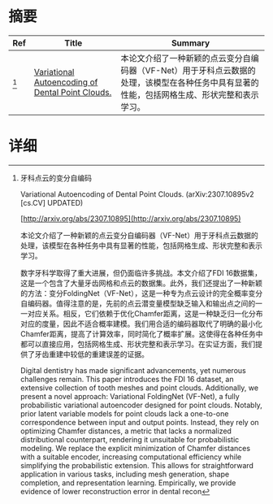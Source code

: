 # 摘要

| Ref | Title | Summary |
| --- | --- | --- |
| [^1] | [Variational Autoencoding of Dental Point Clouds.](http://arxiv.org/abs/2307.10895) | 本论文介绍了一种新颖的点云变分自编码器（VF-Net）用于牙科点云数据的处理，该模型在各种任务中具有显著的性能，包括网格生成、形状完整和表示学习。 |

# 详细

[^1]: 牙科点云的变分自编码

    Variational Autoencoding of Dental Point Clouds. (arXiv:2307.10895v2 [cs.CV] UPDATED)

    [http://arxiv.org/abs/2307.10895](http://arxiv.org/abs/2307.10895)

    本论文介绍了一种新颖的点云变分自编码器（VF-Net）用于牙科点云数据的处理，该模型在各种任务中具有显著的性能，包括网格生成、形状完整和表示学习。

    

    数字牙科学取得了重大进展，但仍面临许多挑战。本文介绍了FDI 16数据集，这是一个包含了大量牙齿网格和点云的数据集。此外，我们还提出了一种新颖的方法：变分FoldingNet（VF-Net），这是一种专为点云设计的完全概率变分自编码器。值得注意的是，先前的点云潜变量模型缺乏输入和输出点之间的一一对应关系。相反，它们依赖于优化Chamfer距离，这是一种缺乏归一化分布对应的度量，因此不适合概率建模。我们用合适的编码器取代了明确的最小化Chamfer距离，提高了计算效率，同时简化了概率扩展。这使得在各种任务中都可以直接应用，包括网格生成、形状完整和表示学习。在实证方面，我们提供了牙齿重建中较低的重建误差的证据。

    Digital dentistry has made significant advancements, yet numerous challenges remain. This paper introduces the FDI 16 dataset, an extensive collection of tooth meshes and point clouds. Additionally, we present a novel approach: Variational FoldingNet (VF-Net), a fully probabilistic variational autoencoder designed for point clouds. Notably, prior latent variable models for point clouds lack a one-to-one correspondence between input and output points. Instead, they rely on optimizing Chamfer distances, a metric that lacks a normalized distributional counterpart, rendering it unsuitable for probabilistic modeling. We replace the explicit minimization of Chamfer distances with a suitable encoder, increasing computational efficiency while simplifying the probabilistic extension. This allows for straightforward application in various tasks, including mesh generation, shape completion, and representation learning. Empirically, we provide evidence of lower reconstruction error in dental recon
    

